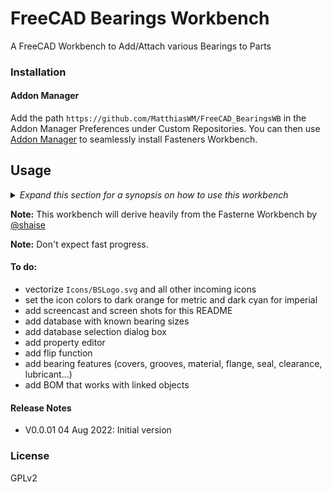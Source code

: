 # FreeCAD Bearings Workbench

<!-- add Python code quality alerts here -->

A FreeCAD Workbench to Add/Attach various Bearings to Parts  

<!-- add animated gif (screencast) of using the workbench -->

### Installation

#### Addon Manager
Add the path `https://github.com/MatthiasWM/FreeCAD_BearingsWB` in the Addon Manager Preferences under Custom Repositories.
You can then use [Addon Manager](https://github.com/FreeCAD/FreeCAD-addons/#1-builtin-addon-manager) to seamlessly install Fasteners Workbench.

## Usage
<!-- No official Wiki at this point: ### Official Wiki https://www.freecadweb.org/wiki/Bearings_Workbench -->
 
<details>
  <summary><i>Expand this section for a synopsis on how to use this workbench</i></summary> 

No details yet.

</details>

**Note:** This workbench will derive heavily from the Fasterne Workbench by [@shaise](https://github.com/shaise)

**Note:** Don't expect fast progress.

#### To do:
* vectorize `Icons/BSLogo.svg` and all other incoming icons
* set the icon colors to dark orange for metric and dark cyan for imperial
* add screencast and screen shots for this README 
* add database with known bearing sizes
* add database selection dialog box
* add property editor
* add flip function
* add bearing features (covers, grooves, material, flange, seal, clearance, lubricant...)
* add BOM that works with linked objects

#### Release Notes 
* V0.0.01  04 Aug 2022:  Initial version 

<!-- ### Contributing
See [CONTRIBUTING.md](CONTRIBUTING.md) -->

### License
GPLv2
